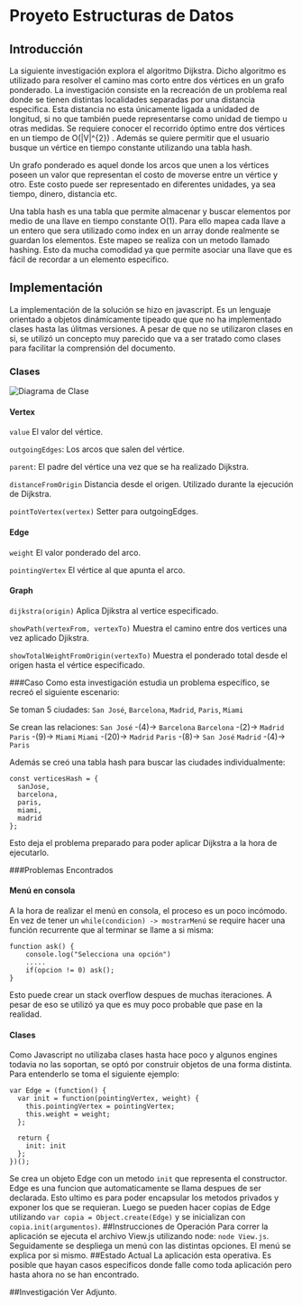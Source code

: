 # Proyeto Estructuras de Datos


## Introducción
La siguiente investigación explora el algoritmo Dijkstra. Dicho algoritmo es utilizado para resolver el camino mas corto entre dos vértices en un grafo ponderado. La investigación consiste en la recreación de un problema real donde se tienen distintas localidades separadas por una distancia especifica. Esta distancia no esta únicamente ligada a unidaded de longitud, si no que también puede representarse como unidad de tiempo u otras medidas. Se requiere conocer el recorrido óptimo entre dos vértices en un tiempo de O(|V|^{2}) . Además se quiere permitir que el usuario busque un vértice en tiempo constante utilizando una tabla hash.

Un grafo ponderado es aquel donde los arcos que unen a los vértices poseen un valor que representan el costo de moverse entre un vértice y otro. Este costo puede ser representado en diferentes unidades, ya sea tiempo, dinero, distancia etc.

Una tabla hash es una tabla que permite almacenar y buscar elementos por medio de una llave en tiempo constante O(1). Para ello mapea cada llave a un entero que sera utilizado como index en un array donde realmente se guardan los elementos. Este mapeo se realiza con un metodo llamado hashing. Esto da mucha comodidad ya que permite asociar una llave que es fácil de recordar a un elemento especifico.


## Implementación

La implementación de la solución se hizo en javascript. Es un lenguaje orientado a objetos dinámicamente tipeado que que no ha implementado clases hasta las úlitmas versiones. A pesar de que no se utilizaron clases en si, se utilizó un concepto muy parecido que va a ser tratado como clases para facilitar la comprensión del documento.
### Clases
![Diagrama de Clase](https://image.ibb.co/cRjx9H/download_1.png "Diagrama de Clase")

#### Vertex
`value`  El valor del vértice.

`outgoingEdges`: Los arcos que salen del vértice.

`parent`: El padre del vértice una vez que se ha realizado Dijkstra.

`distanceFromOrigin` Distancia desde el origen. Utilizado durante la ejecución de Dijkstra.

`pointToVertex(vertex)` Setter para outgoingEdges.

#### Edge
`weight`  El valor ponderado del arco.

`pointingVertex` El vértice al que apunta el arco.

#### Graph
`dijkstra(origin)`  Aplica Djikstra al vertice especificado.

`showPath(vertexFrom, vertexTo)` Muestra el camino entre dos vertices una vez aplicado Djikstra.

`showTotalWeightFromOrigin(vertexTo)` Muestra el ponderado total desde el origen hasta el vértice especificado.

###Caso
Como esta investigación estudia un problema específico, se recreó el siguiente escenario:

Se toman 5 ciudades: `San José`, `Barcelona`, `Madrid`, `Paris`, `Miami`

Se crean las relaciones:
`San José` -(4)-> `Barcelona`
`Barcelona` -(2)-> `Madrid`
`Paris` -(9)-> `Miami`
`Miami` -(20)-> `Madrid`
`Paris` -(8)-> `San José`
`Madrid` -(4)-> `Paris`

Además se creó una tabla hash para buscar las ciudades individualmente:
```
const verticesHash = {
  sanJose,
  barcelona,
  paris,
  miami,
  madrid
};
```
Esto deja el problema preparado para poder aplicar Dijkstra a la hora de ejecutarlo.

###Problemas Encontrados
#### Menú en consola
A la hora de realizar el menú en consola, el proceso es un poco incómodo. En vez de tener un `while(condicion) -> mostrarMenú` se require hacer una función recurrente que al terminar se llame a si misma:
```
function ask() {
	console.log("Selecciona una opción")
	.....
	if(opcion != 0) ask();
}
```
Esto puede crear un stack overflow despues de muchas iteraciones. A pesar de eso se utilizó ya que es muy poco probable que pase en la realidad.

#### Clases
Como Javascript no utilizaba clases hasta hace poco y algunos engines todavia no las soportan, se optó por construir objetos de una forma distinta. Para entenderlo se toma el siguiente ejemplo:
```
var Edge = (function() {
  var init = function(pointingVertex, weight) {
    this.pointingVertex = pointingVertex;
    this.weight = weight;
  };

  return {
    init: init
  };
})();
```
Se crea un objeto Edge con un metodo `init` que representa el constructor. Edge es una funcion que automaticamente se llama despues de ser declarada. Esto ultimo es para poder encapsular los metodos privados y exponer los que se requieran. Luego se pueden hacer copias de Edge utilizando `var copia = Object.create(Edge)` y se inicializan con  `copia.init(argumentos)`.
##Instrucciones de Operación
Para correr la aplicación se ejecuta el archivo View.js utilizando node: `node View.js`. Seguidamente se despliega un menú con las distintas opciones. El menú se explica por si mismo.
##Estado Actual
La aplicación esta operativa. Es posible que hayan casos especificos donde falle como toda aplicación pero hasta ahora no se han encontrado.

##Investigación
Ver Adjunto.


